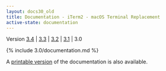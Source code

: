 ```yaml
---
layout: docs30_old
title: Documentation - iTerm2 - macOS Terminal Replacement
active-state: documentation
---
```

<div class="version-selector">
Version <a href="/3.4/documentation.html">3.4</a> | <a href="/3.3/documentation.html">3.3</a> | <a href="/3.2/documentation.html">3.2</a> | <a href="/3.1/documentation.html">3.1</a> | 3.0
</div>

{% include 3.0/documentation.md %}

A <a href="documentation-one-page.html">printable version</a> of the documentation is also available.
